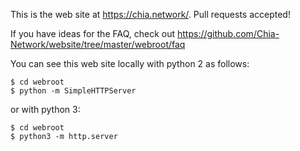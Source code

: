 This is the web site at <https://chia.network/>. Pull requests accepted!

If you have ideas for the FAQ, check out <https://github.com/Chia-Network/website/tree/master/webroot/faq>

You can see this web site locally with python 2 as follows:

```
$ cd webroot
$ python -m SimpleHTTPServer
```

or with python 3:

```
$ cd webroot
$ python3 -m http.server
```
